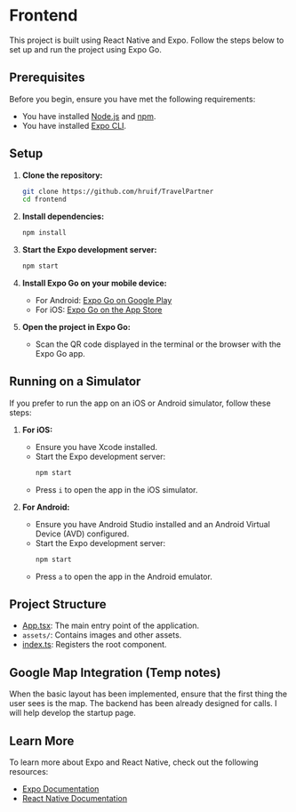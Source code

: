 # Frontend

This project is built using React Native and Expo. Follow the steps below to set up and run the project using Expo Go.

## Prerequisites

Before you begin, ensure you have met the following requirements:
- You have installed [Node.js](https://nodejs.org/en/download/) and [npm](https://docs.npmjs.com/downloading-and-installing-node-js-and-npm).
- You have installed [Expo CLI](https://docs.expo.dev/more/expo-cli/).

## Setup

1. **Clone the repository:**
    ```sh
    git clone https://github.com/hruif/TravelPartner
    cd frontend
    ```

2. **Install dependencies:**
    ```sh
    npm install
    ```

3. **Start the Expo development server:**
    ```sh
    npm start
    ```

4. **Install Expo Go on your mobile device:**
    - For Android: [Expo Go on Google Play](https://play.google.com/store/apps/details?id=host.exp.exponent)
    - For iOS: [Expo Go on the App Store](https://apps.apple.com/us/app/expo-go/id982107779)

5. **Open the project in Expo Go:**
    - Scan the QR code displayed in the terminal or the browser with the Expo Go app.

## Running on a Simulator

If you prefer to run the app on an iOS or Android simulator, follow these steps:

1. **For iOS:**
    - Ensure you have Xcode installed.
    - Start the Expo development server:
        ```sh
        npm start
        ```
    - Press `i` to open the app in the iOS simulator.

2. **For Android:**
    - Ensure you have Android Studio installed and an Android Virtual Device (AVD) configured.
    - Start the Expo development server:
        ```sh
        npm start
        ```
    - Press `a` to open the app in the Android emulator.

## Project Structure

- [App.tsx](http://_vscodecontentref_/0): The main entry point of the application.
- `assets/`: Contains images and other assets.
- [index.ts](http://_vscodecontentref_/1): Registers the root component.

## Google Map Integration (Temp notes)

When the basic layout has been implemented, ensure that the first thing the user sees is the map. The backend has been already designed for calls. I will help develop the startup page.

## Learn More

To learn more about Expo and React Native, check out the following resources:
- [Expo Documentation](https://docs.expo.dev/)
- [React Native Documentation](https://reactnative.dev/docs/getting-started)
